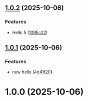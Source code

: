 ## [1.0.2](https://github.com/cloud-copilot/publishing/compare/v1.0.1...v1.0.2) (2025-10-06)


### Features

* Hello 5 ([1095c22](https://github.com/cloud-copilot/publishing/commit/1095c2244e6d6cd7652f4c31c804207cd1754860))

## [1.0.1](https://github.com/cloud-copilot/publishing/compare/v1.0.0...v1.0.1) (2025-10-06)


### Features

* new hello ([4d41f20](https://github.com/cloud-copilot/publishing/commit/4d41f2033ea995656d2bcd77aab01b148b68eb4d))

# 1.0.0 (2025-10-06)

